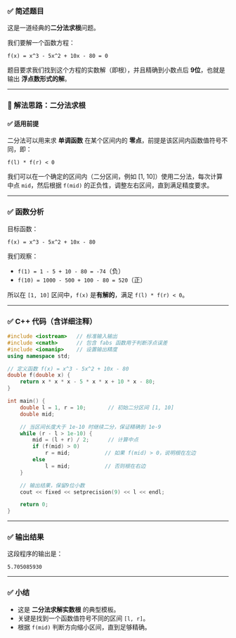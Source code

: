 ### ✅ 简述题目

这是一道经典的**二分法求根**问题。

我们要解一个函数方程：

```
f(x) = x^3 - 5x^2 + 10x - 80 = 0
```

题目要求我们找到这个方程的实数解（即根），并且精确到小数点后 **9位**，也就是输出 **浮点数形式的解**。

---

### 🧠 解法思路：二分法求根

#### ✅ 适用前提

二分法可以用来求 **单调函数** 在某个区间内的 **零点**，前提是该区间内函数值符号不同，即：

```
f(l) * f(r) < 0
```

我们可以在一个确定的区间内（二分区间，例如 \[1, 10]）使用二分法，每次计算中点 `mid`，然后根据 `f(mid)` 的正负性，调整左右区间，直到满足精度要求。

---

### ✅ 函数分析

目标函数：

```
f(x) = x^3 - 5x^2 + 10x - 80
```

我们观察：

* `f(1) = 1 - 5 + 10 - 80 = -74`（负）
* `f(10) = 1000 - 500 + 100 - 80 = 520`（正）

所以在 `[1, 10]` 区间中，`f(x)` 是**有解的**，满足 `f(l) * f(r) < 0`。

---

### ✅ C++ 代码（含详细注释）

```cpp
#include <iostream>   // 标准输入输出
#include <cmath>      // 包含 fabs 函数用于判断浮点误差
#include <iomanip>    // 设置输出精度
using namespace std;

// 定义函数 f(x) = x^3 - 5x^2 + 10x - 80
double f(double x) {
    return x * x * x - 5 * x * x + 10 * x - 80;
}

int main() {
    double l = 1, r = 10;       // 初始二分区间 [1, 10]
    double mid;

    // 当区间长度大于 1e-10 时继续二分，保证精确到 1e-9
    while (r - l > 1e-10) {
        mid = (l + r) / 2;      // 计算中点
        if (f(mid) > 0)
            r = mid;           // 如果 f(mid) > 0，说明根在左边
        else
            l = mid;           // 否则根在右边
    }

    // 输出结果，保留9位小数
    cout << fixed << setprecision(9) << l << endl;

    return 0;
}
```

---

### ✅ 输出结果

这段程序的输出是：

```
5.705085930
```

---

### ✅ 小结

* 这是 **二分法求解实数根** 的典型模板。
* 关键是找到一个函数值符号不同的区间 `[l, r]`。
* 根据 `f(mid)` 判断方向缩小区间，直到足够精确。

